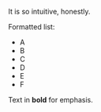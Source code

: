 It is so intuitive, honestly.

Formatted list:
- A
- B
- C
- D
- E
- F

Text in **bold** for emphasis.
<!--stackedit_data:
eyJoaXN0b3J5IjpbMzM2NzQ1ODExXX0=
-->